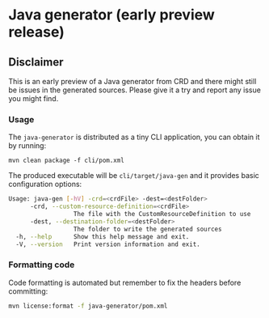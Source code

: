 # Java generator (early preview release)

## Disclaimer

This is an early preview of a Java generator from CRD and
there might still be issues in the generated sources.
Please give it a try and report any issue you might find.

### Usage

The `java-generator` is distributed as a tiny CLI application, you can obtain it by running:

```
mvn clean package -f cli/pom.xml
```

The produced executable will be `cli/target/java-gen` and it provides basic configuration options:

```bash
Usage: java-gen [-hV] -crd=<crdFile> -dest=<destFolder>
      -crd, --custom-resource-definition=<crdFile>
                  The file with the CustomResourceDefinition to use
      -dest, --destination-folder=<destFolder>
                  The folder to write the generated sources
  -h, --help      Show this help message and exit.
  -V, --version   Print version information and exit.
```

### Formatting code

Code formatting is automated but remember to fix the headers before committing:

```bash
mvn license:format -f java-generator/pom.xml
```
